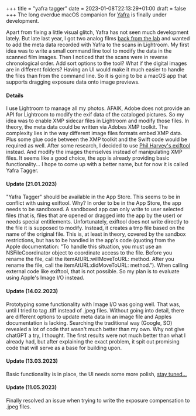 +++
title = "yafra tagger"
date =  2023-01-08T22:13:29+01:00
draft = false
+++
The long overdue macOS companion for [Yafra](/yafra) is finally under development.
<!--more-->
Apart from fixing a little visual glitch, Yafra has not seen much development lately. But late last year, I got two analog films [back from the lab](https://christianscheer.com/blog/2022/khrome/) and wanted to add the meta data recorded with Yafra to the scans in Lightroom. My first idea was to write a small command line tool to modify the data in the scanned film images. Then I noticed that the scans were in reverse chronological order. Add sort options to the tool? What if the digital images are in different folders? Having an UI would make it much easier to handle the files than from the command line. So it is going to be a macOS app that supports dragging exposure data onto image previews.
#### Details
I use Lightroom to manage all my photos. AFAIK, Adobe does not provide an API for Lightroom to modify the exif data of the cataloged pictures. So my idea was to enable XMP sidecar files in Lightroom and modify those files. In theory, the meta data could be written via Adobes XMP toolkit. The complexity lies in the way different image files formats embed XMP data. Plus some glue code between the XMP toolkit and the Swift code would be required as well. After some research, I decided to use [Phil Harvey's exiftool](https://exiftool.org) instead. And modify the images themselves instead of manipulating XMP files. It seems like a good choice, the app is already providing basic functionality... I hope to come up with a better name, but for now it is called Yafra Tagger.
#### Update (21.01.2023)
"Yafra Tagger" should be available in the App Store. This seems to be in conflict with using exiftool. Why? In order to be in the App Store, the app needs to be sandboxed. A sandboxed app can only write to user selected files (that is, files that are opened or dragged into the app by the user) or needs special entitlements. Unfortunately, exiftool does not write directly to the file it is supposed to modify. Instead, it creates a tmp file based on the name of the original file. This is, at least in theory, covered by the sandbox restrictions, but has to be handled in the app's code (quoting from the Apple documentation: "To handle this situation, you must use an NSFileCoordinator object to coordinate access to the file. Before you rename the file, call the itemAtURL:willMoveToURL: method. After you rename the file, call the itemAtURL:didMoveToURL: method."). When calling external code like exiftool, that is not possible. So my plan is to evaluate using Apple's Image I/O instead.
#### Update (14.02.2023)
Prototyping some functionality with Image I/O was going well. That was, until I tried to tag .tiff instead of .jpeg files. Without going into detail, there are different options to update meta data in an image file and Apples documentation is lacking. Searching the traditional way (Google, SO) revealed a lot of code that wasn't much better than my own. Why not give chatGPT a try, I thought. The first results were not much better than what I already had, but after explaining the exact problem, it spit out promising code that will serve as a base for building upon.
#### Update (13.03.2023)
Basic functionality is in place, the UI needs some more polish, [stay tuned...](/links)
#### Update (11.05.2023)
Finally resolved an issue when trying to write the exposure compensation to .jpeg files.

